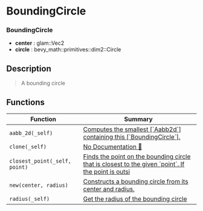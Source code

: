 # BoundingCircle

### BoundingCircle

- **center** : glam::Vec2
- **circle** : bevy\_math::primitives::dim2::Circle

## Description

>  A bounding circle

## Functions

| Function | Summary |
| --- | --- |
| `aabb_2d(_self)` | [ Computes the smallest \[\`Aabb2d\`\] containing this \[\`BoundingCircle\`\]\.](./boundingcircle/aabb_2d.md) |
| `clone(_self)` | [No Documentation 🚧](./boundingcircle/clone.md) |
| `closest_point(_self, point)` | [ Finds the point on the bounding circle that is closest to the given \`point\`\.  If the point is outsi](./boundingcircle/closest_point.md) |
| `new(center, radius)` | [ Constructs a bounding circle from its center and radius\.](./boundingcircle/new.md) |
| `radius(_self)` | [ Get the radius of the bounding circle](./boundingcircle/radius.md) |